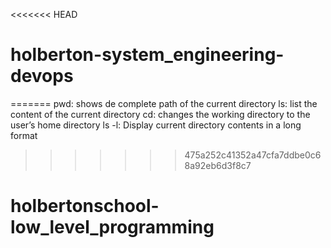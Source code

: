 <<<<<<< HEAD
# holberton-system_engineering-devops
=======
pwd: shows de complete path of the current directory
ls: list the content of the current directory
cd: changes the working directory to the user’s home directory
ls -l: Display current directory contents in a long format
>>>>>>> 475a252c41352a47cfa7ddbe0c68a92eb6d3f8c7
# holbertonschool-low_level_programming
